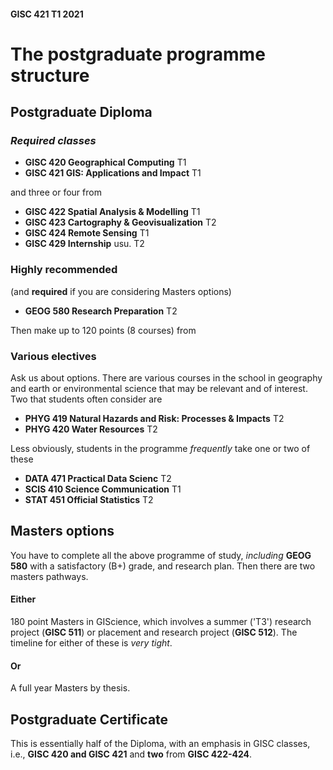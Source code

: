 #### GISC 421 T1 2021
# The postgraduate programme structure
## Postgraduate Diploma
### _Required classes_
+ **GISC 420 Geographical Computing** T1
+ **GISC 421 GIS: Applications and Impact** T1

and three or four from
+ **GISC 422 Spatial Analysis & Modelling** T1
+ **GISC 423 Cartography & Geovisualization** T2
+ **GISC 424 Remote Sensing** T1
+ **GISC 429 Internship** usu. T2

### Highly recommended
(and **required** if you are considering Masters options)
+ **GEOG 580 Research Preparation** T2

Then make up to 120 points (8 courses) from

### Various electives
Ask us about options. There are various courses in the school in geography and earth or environmental science that may be relevant and of interest. Two that students often consider are
+ **PHYG 419 Natural Hazards and Risk: Processes & Impacts** T2
+ **PHYG 420 Water Resources** T2

Less obviously, students in the programme *frequently* take one or two of these
+ **DATA 471 Practical Data Scienc** T2
+ **SCIS 410 Science Communication** T1
+ **STAT 451 Official Statistics** T2

## Masters options
You have to complete all the above programme of study, _including_ **GEOG 580** with a satisfactory (B+) grade, and research plan. Then there are two masters pathways.

#### Either
180 point Masters in GIScience, which involves a summer ('T3') research project (**GISC 511**) or placement and research project (**GISC 512**). The timeline for either of these is *very tight*.
#### Or
A full year Masters by thesis. 

## Postgraduate Certificate
This is essentially half of the Diploma, with an emphasis in GISC classes, i.e., **GISC 420 and GISC 421** and **two** from **GISC 422-424**.
